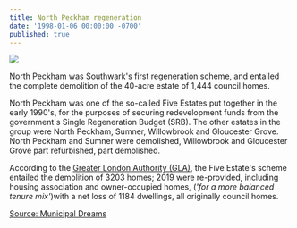 ```yaml
---
title: North Peckham regeneration
date: '1998-01-06 00:00:00 -0700'
published: true
---
```


![](http://35percent.org/img/northpeckhamaerial.jpg)

North Peckham was Southwark's first regeneration scheme, and entailed the complete demolition of the 40-acre estate of 1,444 council homes.

North Peckham was one of the so-called Five Estates put together in the early 1990's, for the purposes of securing redevelopment funds from the government's Single Regeneration Budget (SRB).  The other estates in the group were North Peckham, Sumner, Willowbrook and Gloucester Grove.  North Peckham and Sumner were demolished, Willowbrook and Gloucester Grove part refurbished, part demolished.

According to the [Greater London Authority (GLA)](http://35percent.org/img/five-estates-peckham-report.pdf), the Five Estate's scheme entailed the demolition of 3203 homes; 2019 were re-provided, including housing association and owner-occupied homes, (_'for a more balanced tenure mix'_)with a net loss of 1184 dwellings, all originally council homes.    

[Source: Municipal Dreams](https://municipaldreams.wordpress.com/2016/10/25/the-five-estates-peckham-part-iii/)
